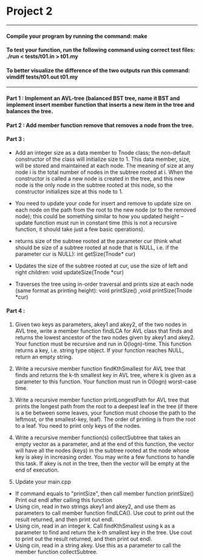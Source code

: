 # Project 2 

----------------------------------------------------------------------------------

#### Compile your program by running the command: make
#### To test your function, run the following command using correct test files: ./run < tests/t01.in > t01.my
#### To better visualize the difference of the two outputs run this command: vimdiff tests/t01.out t01.my

----------------------------------------------------------------------------------

#### Part 1 : Implement an AVL-tree (balanced BST tree, name it BST and implement insert member function that inserts a new item in the tree and balances the tree.

#### Part 2 : Add member function remove that removes a node from the tree.

#### Part 3 : 

- Add an integer size as a data member to Tnode class; the non-default constructor of the class will initialize size to 1. This data member, size, will be stored and maintained at each node. The meaning of size at any node i is the total number of nodes in the subtree rooted at i. When the constructor is called a new node is created in the tree, and this new node is the only node in the subtree rooted at this node, so the constructor initializes size at this node to 1.

- You need to update your code for insert and remove to update size on each node on the path from the root to the new node (or to the removed node); this could be something similar to how you updated height – update function must run in constant time (this is not a recursive function, it should take just a few basic operations).

- returns size of the subtree rooted at the parameter cur (think what should be size of a subtree rooted at node that is NULL, i.e. if the parameter cur is NULL):     int getSize(Tnode* cur)  

- Updates the size of the subtree rooted at cur, use the size of left and right children:  void updateSize(Tnode *cur)

- Traverses the tree using in-order traversal and prints size at each node (same format as printing height):  void printSize() ,void printSize(Tnode *cur)

#### Part 4 : 

1. Given two keys as parameters, akey1 and akey2, of the two nodes in AVL tree, write a member function findLCA for AVL class that finds and returns the lowest ancestor of the two nodes given by akey1 and akey2. Your function must be recursive and run in O(logn)-time. This function returns a key, i.e. string type object. If your function reaches NULL, return an empty string.

2. Write a recursive member function findKthSmallest for AVL tree that finds and returns the k-th smallest key in AVL tree, where k is given as a parameter to this function. Your function must run in O(logn) worst-case time.

3. Write a recursive member function printLongestPath for AVL tree that prints the longest path from the root to a deepest leaf in the tree (if there is a tie between some leaves, your function must choose the path to the leftmost, or the smallest-key, leaf). The order of printing is from the root to a leaf. You need to print only keys of the nodes.

4. Write a recursive member function(s) collectSubtree that takes an empty vector as a parameter, and at the end of this function, the vector will have all the nodes (keys) in the subtree rooted at the node whose key is akey in increasing order. You may write a few functions to handle this task. If akey is not in the tree, then the vector will be empty at the end of execution.

5. Update your main.cpp
- If command equals to "printSize", then call member function printSize()
Print out endl after calling this function
- Using cin, read in two strings akey1 and akey2, and use them as parameters to call member function findLCA().
Use cout to print out the result returned, and then print out endl.
- Using cin, read in an integer k. Call findKthSmallest using k as a parameter to find and return the k-th smallest key in the tree.
Use cout to print out the result returned, and then print out endl.
- Using cin, read in a string akey. Use this as a parameter to call the member function collectSubtree.


